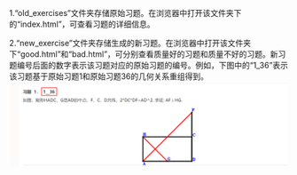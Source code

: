 

1.“old_exercises”文件夹存储原始习题。在浏览器中打开该文件夹下的“index.html”，可查看习题的详细信息。

2.“new_exercise”文件夹存储生成的新习题。在浏览器中打开该文件夹下“good.html”和“bad.html”，可分别查看质量好的习题和质量不好的习题。新习题编号后面的数字表示该习题对应的原始习题的编号。例如，下图中的“1_36”表示该习题基于原始习题1和原始习题36的几何关系重组得到。
![Alt Text](images/1.png)